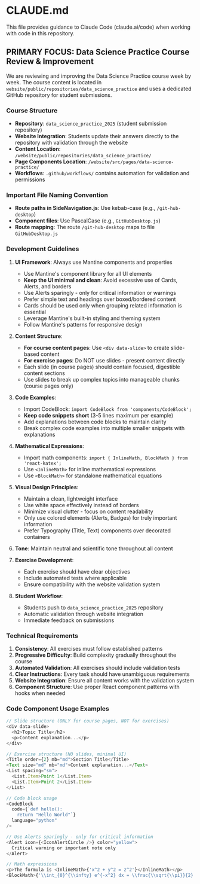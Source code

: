 # CLAUDE.md

This file provides guidance to Claude Code (claude.ai/code) when working with code in this repository.

## PRIMARY FOCUS: Data Science Practice Course Review & Improvement

We are reviewing and improving the Data Science Practice course week by week. The course content is located in `website/public/repositories/data_science_practice` and uses a dedicated GitHub repository for student submissions.

### Course Structure

- **Repository**: `data_science_practice_2025` (student submission repository)
- **Website Integration**: Students update their answers directly to the repository with validation through the website
- **Content Location**: `/website/public/repositories/data_science_practice/`
- **Page Components Location**: `/website/src/pages/data-science-practice/`
- **Workflows**: `.github/workflows/` contains automation for validation and permissions

### Important File Naming Convention
- **Route paths in SideNavigation.js**: Use kebab-case (e.g., `/git-hub-desktop`)
- **Component files**: Use PascalCase (e.g., `GitHubDesktop.js`)
- **Route mapping**: The route `/git-hub-desktop` maps to file `GitHubDesktop.js`

### Development Guidelines

1. **UI Framework**: Always use Mantine components and properties
   - Use Mantine's component library for all UI elements
   - **Keep the UI minimal and clean**: Avoid excessive use of Cards, Alerts, and borders
   - Use Alerts sparingly - only for critical information or warnings
   - Prefer simple text and headings over boxed/bordered content
   - Cards should be used only when grouping related information is essential
   - Leverage Mantine's built-in styling and theming system
   - Follow Mantine's patterns for responsive design

2. **Content Structure**:
   - **For course content pages**: Use `<div data-slide>` to create slide-based content
   - **For exercise pages**: Do NOT use slides - present content directly
   - Each slide (in course pages) should contain focused, digestible content sections
   - Use slides to break up complex topics into manageable chunks (course pages only)

3. **Code Examples**:
   - Import CodeBlock: `import CodeBlock from 'components/CodeBlock';`
   - **Keep code snippets short** (3-5 lines maximum per example)
   - Add explanations between code blocks to maintain clarity
   - Break complex code examples into multiple smaller snippets with explanations

4. **Mathematical Expressions**:
   - Import math components: `import { InlineMath, BlockMath } from 'react-katex';`
   - Use `<InlineMath>` for inline mathematical expressions
   - Use `<BlockMath>` for standalone mathematical equations

5. **Visual Design Principles**:
   - Maintain a clean, lightweight interface
   - Use white space effectively instead of borders
   - Minimize visual clutter - focus on content readability
   - Only use colored elements (Alerts, Badges) for truly important information
   - Prefer Typography (Title, Text) components over decorated containers

6. **Tone**: Maintain neutral and scientific tone throughout all content

7. **Exercise Development**:
   - Each exercise should have clear objectives
   - Include automated tests where applicable
   - Ensure compatibility with the website validation system

8. **Student Workflow**:
   - Students push to `data_science_practice_2025` repository
   - Automatic validation through website integration
   - Immediate feedback on submissions

### Technical Requirements

1. **Consistency**: All exercises must follow established patterns
2. **Progressive Difficulty**: Build complexity gradually throughout the course
3. **Automated Validation**: All exercises should include validation tests
4. **Clear Instructions**: Every task should have unambiguous requirements
5. **Website Integration**: Ensure all content works with the validation system
6. **Component Structure**: Use proper React component patterns with hooks when needed

### Code Component Usage Examples

```javascript
// Slide structure (ONLY for course pages, NOT for exercises)
<div data-slide>
  <h2>Topic Title</h2>
  <p>Content explanation...</p>
</div>

// Exercise structure (NO slides, minimal UI)
<Title order={2} mb="md">Section Title</Title>
<Text size="md" mb="md">Content explanation...</Text>
<List spacing="sm">
  <List.Item>Point 1</List.Item>
  <List.Item>Point 2</List.Item>
</List>

// Code block usage
<CodeBlock
  code={`def hello():
    return "Hello World"`}
  language="python"
/>

// Use Alerts sparingly - only for critical information
<Alert icon={<IconAlertCircle />} color="yellow">
  Critical warning or important note only
</Alert>

// Math expressions
<p>The formula is <InlineMath>{'x^2 + y^2 = z^2'}</InlineMath></p>
<BlockMath>{'\\int_{0}^{\\infty} e^{-x^2} dx = \\frac{\\sqrt{\\pi}}{2}'}</BlockMath>
```